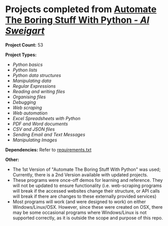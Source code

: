 # Projects completed from [Automate The Boring Stuff With Python *- Al Sweigart*](https://automatetheboringstuff.com/)

**Project Count:**
53

**Project Types:**
* *Python basics*
* *Python lists*
* *Python data structures*
* *Manipulating data*
* *Regular Expressions*
* *Reading and writing files*
* *Organising files*
* *Debugging*
* *Web scraping*
* *Web automation*
* *Excel Spreadsheets with Python*
* *PDF and Word documents*
* *CSV and JSON files*
* *Sending Email and Text Messages*
* *Manipulating Images*

**Dependencies:**
Refer to [requirements.txt](requirements.txt)

**Other:**
- The 1st Version of "Automate The Boring Stuff With Python" was used; Currently, there is a 2nd Version available with updated projects.
- These programs were once-off demos for learning and reference. They will not be updated to ensure functionality (i.e. web-scraping programs will break if the accessed websites change their structure, or API calls will break if there are changes to these externally provided services)
- Most programs will work (and were designed to work) on either Windows/Linux/OSX. However, since these were created on OSX, there may be some occasional programs where Windows/Linux is not supported correctly, as it is outside the scope and purpose of this repo.